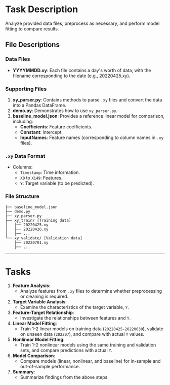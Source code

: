 # Task Description
Analyze provided data files, preprocess as necessary, and perform model fitting to compare results.

## File Descriptions

### Data Files
- **YYYYMMDD.xy**: Each file contains a day's worth of data, with the filename corresponding to the date (e.g., 20220425.xy).

### Supporting Files
1. **xy_parser.py**: Contains methods to parse `.xy` files and convert the data into a Pandas DataFrame.
2. **demo.py**: Demonstrates how to use `xy_parser.py`.
3. **baseline_model.json**: Provides a reference linear model for comparison, including:
   - **Coefficients**: Feature coefficients.
   - **Constant**: Intercept.
   - **InputNames**: Feature names (corresponding to column names in `.xy` files).

### `.xy` Data Format
- Columns:
  - `Timestamp`: Time information.
  - `X0` to `X149`: Features.
  - `Y`: Target variable (to be predicted).

### File Structure
```
├── baseline_model.json
├── demo.py
├── xy_parser.py
├── xy_train/ [Training data]
│   ├── 20220425.xy
│   ├── 20220426.xy
│   ├── ...
└── xy_validate/ [Validation data]
    ├── 20220701.xy
    ├── ...
```

---

# Tasks

1. **Feature Analysis**: 
   - Analyze features from `.xy` files to determine whether preprocessing or cleaning is required.
2. **Target Variable Analysis**: 
   - Examine the characteristics of the target variable, `Y`.
3. **Feature-Target Relationship**:
   - Investigate the relationships between features and `Y`.
4. **Linear Model Fitting**:
   - Train 1-2 linear models on training data (`20220425-20220630`), validate on unseen data (`202207`), and compare with actual `Y` values.
5. **Nonlinear Model Fitting**:
   - Train 1-2 nonlinear models using the same training and validation sets, and compare predictions with actual `Y`.
6. **Model Comparison**:
   - Compare models (linear, nonlinear, and baseline) for in-sample and out-of-sample performance.
7. **Summary**:
   - Summarize findings from the above steps.

